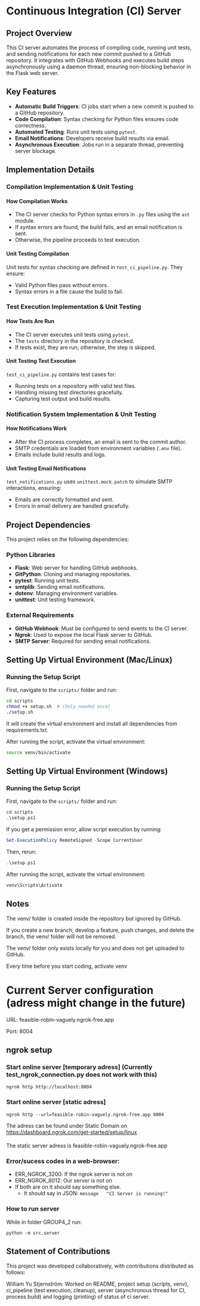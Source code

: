 # Continuous Integration (CI) Server

## Project Overview
This CI server automates the process of compiling code, running unit tests, and sending notifications for each new commit pushed to a GitHub repository. It integrates with GitHub Webhooks and executes build steps asynchronously using a daemon thread, ensuring non-blocking behavior in the Flask web server.

## Key Features
- **Automatic Build Triggers**: CI jobs start when a new commit is pushed to a GitHub repository.
- **Code Compilation**: Syntax checking for Python files ensures code correctness.
- **Automated Testing**: Runs unit tests using `pytest`.
- **Email Notifications**: Developers receive build results via email.
- **Asynchronous Execution**: Jobs run in a separate thread, preventing server blockage.


## Implementation Details

### Compilation Implementation & Unit Testing

#### How Compilation Works
- The CI server checks for Python syntax errors in `.py` files using the `ast` module.
- If syntax errors are found, the build fails, and an email notification is sent.
- Otherwise, the pipeline proceeds to test execution.

#### Unit Testing Compilation
Unit tests for syntax checking are defined in `test_ci_pipeline.py`. They ensure:
- Valid Python files pass without errors.
- Syntax errors in a file cause the build to fail.

### Test Execution Implementation & Unit Testing

#### How Tests Are Run
- The CI server executes unit tests using `pytest`.
- The `tests` directory in the repository is checked.
- If tests exist, they are run; otherwise, the step is skipped.

#### Unit Testing Test Execution
`test_ci_pipeline.py` contains test cases for:
- Running tests on a repository with valid test files.
- Handling missing test directories gracefully.
- Capturing test output and build results.

### Notification System Implementation & Unit Testing

#### How Notifications Work
- After the CI process completes, an email is sent to the commit author.
- SMTP credentials are loaded from environment variables (`.env` file).
- Emails include build results and logs.

#### Unit Testing Email Notifications
`test_notifications.py` uses `unittest.mock.patch` to simulate SMTP interactions, ensuring:
- Emails are correctly formatted and sent.
- Errors in email delivery are handled gracefully.

## Project Dependencies
This project relies on the following dependencies:

### Python Libraries
- **Flask**: Web server for handling GitHub webhooks.
- **GitPython**: Cloning and managing repositories.
- **pytest**: Running unit tests.
- **smtplib**: Sending email notifications.
- **dotenv**: Managing environment variables.
- **unittest**: Unit testing framework.

### External Requirements
- **GitHub Webhook**: Must be configured to send events to the CI server.
- **Ngrok**: Used to expose the local Flask server to GitHub.
- **SMTP Server**: Required for sending email notifications.


##  Setting Up Virtual Environment (Mac/Linux)

### Running the Setup Script
First, navigate to the `scripts/` folder and run:
```bash
cd scripts
chmod +x setup.sh  # (Only needed once)
./setup.sh
```

It will create the virtual environment and install all dependencies from requirements.txt.

After running the script, activate the virtual environment:
```bash
source venv/bin/activate
```

##  Setting Up Virtual Environment (Windows)

### Running the Setup Script
First, navigate to the `scripts/` folder and run:
```powershell
cd scripts
.\setup.ps1
```
If you get a permission error, allow script execution by running:

```powershell
Set-ExecutionPolicy RemoteSigned -Scope CurrentUser
```
Then, rerun:
```powershell
.\setup.ps1
```
After running the script, activate the virtual environment:
```powershell
venv\Scripts\Activate
```

## Notes 
The venv/ folder is created inside the repository but ignored by GitHub.

If you create a new branch, develop a feature, push changes, and delete the branch, the venv/ folder will not be removed.

The venv/ folder only exists locally for you and does not get uploaded to GitHub.

Every time before you start coding, activate venv


# Current Server configuration (adress might change in the future)
URL: feasible-robin-vaguely.ngrok-free.app 

Port: 8004

## ngrok setup

### Start online server [temporary adress] (Currently test_ngrok_connection.py does not work with this)
`ngrok http http://localhost:8004`

### Start online server [static adress]
`ngrok http --url=feasible-robin-vaguely.ngrok-free.app 8004`

The adress can be found under Static Domain on
https://dashboard.ngrok.com/get-started/setup/linux

####
The static server adress is 
feasible-robin-vaguely.ngrok-free.app

### Error/sucess codes in a web-browser: 
- ERR_NGROK_3200: If the ngrok server is not on
- ERR_NGROK_8012: Our server is not on
- If both are on it should say something else.
    - It should say in JSON: `message	"CI Server is running!"`

### How to run server
While in folder GROUP4_2 run:

`python -m src.server`



## Statement of Contributions
This project was developed collaboratively, with contributions distributed as follows:

William Yu Stjernström: Worked on README, project setup (scripts, venv), ci_pipeline (test execution, cleanup), server (asynchronous thread for CI, process build) and  logging (printing) of status of ci server.

